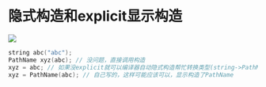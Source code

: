 # 隐式构造和explicit显示构造

![](https://hanbabang-1311741789.cos.ap-chengdu.myqcloud.com/Pics/image-20220908112308348.png)

```c
string abc("abc");
PathName xyz(abc); // 没问题，直接调用构造
xyz = abc; // 如果没explicit就可以编译器自动隐式构造帮忙转换类型(string->PathName)，否则不行
xyz = PathName(abc); // 自己写的，这样可能应该可以，显示构造了PathName
```

